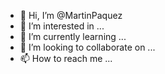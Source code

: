 - 👋 Hi, I’m @MartinPaquez
- 👀 I’m interested in ...
- 🌱 I’m currently learning ...
- 💞️ I’m looking to collaborate on ...
- 📫 How to reach me ...

<!---
MartinPaquez/MartinPaquez is a ✨ special ✨ repository because its `README.md` (this file) appears on your GitHub profile.
You can click the Preview link to take a look at your changes.
--->
